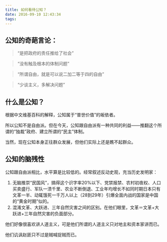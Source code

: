 ```yaml
---
title: 如何看待公知？
date: 2016-09-10 12:43:34
tags:
---
```


## 公知的奇葩言论：

> “是把政府的责任推给了社会”

> “没有触及根本的体制问题”

> “所谓自由，就是可以说二加二等于四的自由”

> “少谈主义，多解决问题”

## 什么是公知？

根据中文维基百科的解释，公知属于“普世价值”的皈依者。

所以公知不是自由派。但在今天，公知跟自由派有一种共同的利益——推翻这个所谓的“独裁”政府、建立所谓的“民主”体制。

当然，现在公知本身正往群众发展，但他们实际上还是瞧不起群众。

## 公知的脑残性

公知跟自由派相比，水平算是比较低的。经常叙述反动史观，充当历史发明家：

1. 无脑推崇“民国风”，搞得这个识字率20%以下、党禁报禁、农村初夜权、人口买卖盛行、军队一溃千里、农业不断倒退、工业年均增长不如同时期日本只有文革一半、动辄饿死一千万人以上（28到29年）引爆全面内战的国家是中国的“黄金时期”似的。
2. 混淆文革、大跃进、三年自然灾害之间的区别。在他们眼里，文革＝文革+大跃进+三年自然灾害的负面部分。

他们好像很喜欢讲人道主义，可是他们所谓的人道主义只对地主和资本家讲而已。

他们讥讽赵匪只不过是贼喊捉贼而已。
